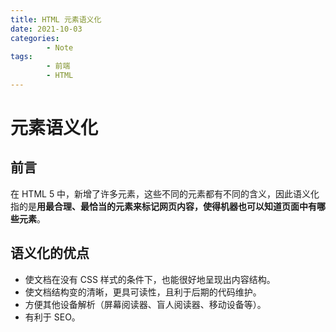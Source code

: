 ```yaml
---
title: HTML 元素语义化
date: 2021-10-03
categories:
        - Note
tags:
        - 前端
        - HTML
---
```


# 元素语义化

## 前言

在 HTML 5 中，新增了许多元素，这些不同的元素都有不同的含义，因此语义化指的是**用最合理、最恰当的元素来标记网页内容，使得机器也可以知道页面中有哪些元素**。

## 语义化的优点

- 使文档在没有 CSS 样式的条件下，也能很好地呈现出内容结构。
- 使文档结构变的清晰，更具可读性，且利于后期的代码维护。
- 方便其他设备解析（屏幕阅读器、盲人阅读器、移动设备等）。
- 有利于 SEO。
